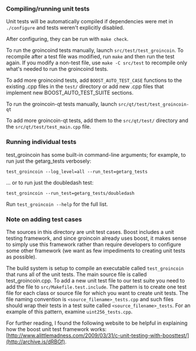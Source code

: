 ### Compiling/running unit tests

Unit tests will be automatically compiled if dependencies were met in `./configure`
and tests weren't explicitly disabled.

After configuring, they can be run with `make check`.

To run the groincoind tests manually, launch `src/test/test_groincoin`. To recompile
after a test file was modified, run `make` and then run the test again. If you
modify a non-test file, use `make -C src/test` to recompile only what's needed
to run the groincoind tests.

To add more groincoind tests, add `BOOST_AUTO_TEST_CASE` functions to the existing
.cpp files in the `test/` directory or add new .cpp files that
implement new BOOST_AUTO_TEST_SUITE sections.

To run the groincoin-qt tests manually, launch `src/qt/test/test_groincoin-qt`

To add more groincoin-qt tests, add them to the `src/qt/test/` directory and
the `src/qt/test/test_main.cpp` file.

### Running individual tests

test_groincoin has some built-in command-line arguments; for
example, to run just the getarg_tests verbosely:

    test_groincoin --log_level=all --run_test=getarg_tests

... or to run just the doubledash test:

    test_groincoin --run_test=getarg_tests/doubledash

Run `test_groincoin --help` for the full list.

### Note on adding test cases

The sources in this directory are unit test cases.  Boost includes a
unit testing framework, and since groincoin already uses boost, it makes
sense to simply use this framework rather than require developers to
configure some other framework (we want as few impediments to creating
unit tests as possible).

The build system is setup to compile an executable called `test_groincoin`
that runs all of the unit tests.  The main source file is called
test_groincoin.cpp. To add a new unit test file to our test suite you need 
to add the file to `src/Makefile.test.include`. The pattern is to create 
one test file for each class or source file for which you want to create 
unit tests.  The file naming convention is `<source_filename>_tests.cpp` 
and such files should wrap their tests in a test suite 
called `<source_filename>_tests`. For an example of this pattern, 
examine `uint256_tests.cpp`.

For further reading, I found the following website to be helpful in
explaining how the boost unit test framework works:
[http://www.alittlemadness.com/2009/03/31/c-unit-testing-with-boosttest/](http://archive.is/dRBGf).
